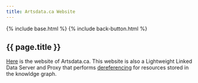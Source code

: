 ```yaml
---
title: Artsdata.ca Website
---
```


{% include base.html %}
{% include back-button.html %}

{{ page.title }}
--------------

[Here](http://artsdata.ca) is the website of Artsdata.ca.  This website is also a Lightweight Linked Data Server and Proxy that performs [dereferencing](https://en.wikipedia.org/wiki/Linked_data) for resources stored in the knowldge graph.
